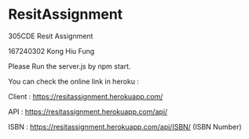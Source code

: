 # ResitAssignment
305CDE Resit Assignment

167240302
Kong Hiu Fung


Please Run the server.js by npm start.

You can check the online link in heroku :

Client :
https://resitassignment.herokuapp.com/

API :
https://resitassignment.herokuapp.com/api/

ISBN :
https://resitassignment.herokuapp.com/api/ISBN/ (ISBN Number)
